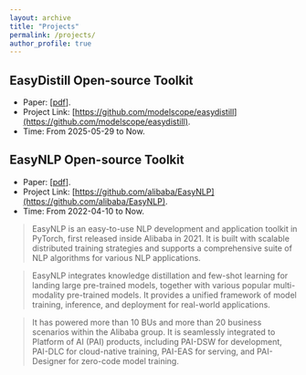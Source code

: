 ```yaml
---
layout: archive
title: "Projects"
permalink: /projects/
author_profile: true
---
```


<!-- {% if author.googlescholar %}
  You can also find my articles on <u><a href="{{author.googlescholar}}">my Google Scholar profile</a>.</u>
{% endif %}

{% include base_path %}

{% for post in site.publications reversed %}
  {% include archive-single.html %}
{% endfor %} -->

## EasyDistill Open-source Toolkit
* Paper: [[pdf](https://arxiv.org/pdf/2505.20888)].
* Project Link: [https://github.com/modelscope/easydistill](https://github.com/modelscope/easydistill).
* Time: From 2025-05-29 to Now.

## EasyNLP Open-source Toolkit
* Paper: [[pdf](https://aclanthology.org/2022.emnlp-demos.3.pdf)].
* Project Link: [https://github.com/alibaba/EasyNLP](https://github.com/alibaba/EasyNLP).
* Time: From 2022-04-10 to Now.

> EasyNLP is an easy-to-use NLP development and application toolkit in PyTorch, first released inside Alibaba in 2021. It is built with scalable distributed training strategies and supports a comprehensive suite of NLP algorithms for various NLP applications. 

> EasyNLP integrates knowledge distillation and few-shot learning for landing large pre-trained models, together with various popular multi-modality pre-trained models. It provides a unified framework of model training, inference, and deployment for real-world applications. 

>It has powered more than 10 BUs and more than 20 business scenarios within the Alibaba group. It is seamlessly integrated to Platform of AI (PAI) products, including PAI-DSW for development, PAI-DLC for cloud-native training, PAI-EAS for serving, and PAI-Designer for zero-code model training.
